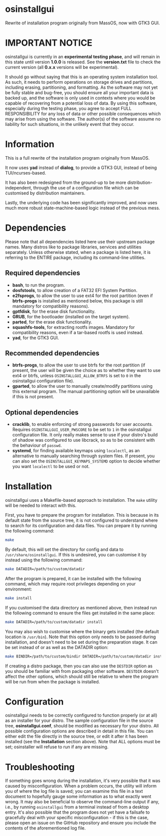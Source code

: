 # osinstallgui
Rewrite of installation program originally from MassOS, now with GTK3 GUI.

# IMPORTANT NOTICE
osinstallgui is currently in an **experimental testing phase**, and will remain
in this state until version **1.0.0** is released. See the **version.txt** file
to check the current version (all **0.x.x** versions will be experimental).

It should go without saying that this is an operating system installation tool.
As such, it needs to perform operations on storage drives and partitions,
including erasing, partitioning, and formatting. As the software may not yet be
fully stable and bug-free, you should ensure all your important data is backed
up, and the software is only used in contexts where you would be capable of
recovering from a potential loss of data. By using this software, especially
during the  testing phase, you agree to accept FULL RESPONSIBILITY for any loss
of data or other possible consequences which may arise from using the software.
The author(s) of the software assume no liability for such situations, in the
unlikely event that they occur.

# Information
This is a full rewrite of the installation program originally from MassOS.

It now uses **yad** instead of **dialog**, to provide a GTK3 GUI, instead of
being TUI/ncurses-based.

It has also been redesigned from the ground-up to be more
distribution-independent, through the use of a configuration file which can be
customised by distribution maintainers.

Lastly, the underlying code has been significantly improved, and now uses much
more robust state-machine-based logic instead of the previous mess.

# Dependencies
Please note that all dependencies listed here use their upstream package names.
Many distros like to package libraries, services and utilities separately.
Unless otherwise stated, when a package is listed here, it is referring to the
ENTIRE package, including its command-line utilities.

## Required dependencies
- **bash**, to run the program.
- **dosfstools**, to allow creation of a FAT32 EFI System Partition.
- **e2fsprogs**, to allow the user to use ext4 for the root partition (even if
  **btrfs-progs** is installed as mentioned below, this package is still
  mandatory for compatibility reasons).
- **gptfdisk**, for the erase disk functionality.
- **GRUB**, for the bootloader (installed on the target system).
- **parted**, for the erase disk functionality.
- **squashfs-tools**, for extracting rootfs images. Mandatory for compatibility
  reasons, even if a tar-based rootfs is used instead.
- **yad**, for the GTK3 GUI.

## Recommended dependencies
- **btrfs-progs**, to allow the user to use btrfs for the root partition (if
  present, the user will be given the choice as to whether they want to use
  ext4 or btrfs, unless `OSINSTALLGUI_ALLOW_BTRFS` is set to `0` in the
  osinstallgui configuration file).
- **gparted**, to allow the user to manually create/modify partitions using
  this external program. The manual partitioning option will be unavailable if
  this is not present.

## Optional dependencies
- **cracklib**, to enable enforcing of strong passwords for user accounts.
  Requires `OSINSTALLGUI_USER_PWSCORE` to be set to `1` in the osinstallgui
  configuration file. It only really makes sense to use if your distro's build
  of shadow was configured to use libcrack, so as to be consistent with the
  behaviour of `passwd`.
- **systemd**, for finding available keymaps using `localectl`, as an
  alternative to manually searching through system files. If present, you can
  also set the `OSINSTALLGUI_KEYMAPS_SYSTEMD` option to decide whether you want
  `localectl` to be used or not.

# Installation
osinstallgui uses a Makefile-based approach to installation. The `make` utility
will be needed to interact with this.

First, you have to prepare the program for installation. This is because in its
default state from the source tree, it is not configured to understand where to
search for its configuration and data files. You can prepare it by running the
following command:
```sh
make
```
By default, this will set the directory for config and data to
`/usr/share/osinstallgui`. If this is undesired, you can customise it by
instead using the following command:
```sh
make DATADIR=/path/to/custom/datadir
```
After the program is prepared, it can be installed with the following command,
which may require root privileges depending on your environment:
```sh
make install
```
If you customised the data directory as mentioned above, then instead run the
following command to ensure the files get installed in the same place:
```sh
make DATADIR=/path/to/custom/datadir install
```
You may also wish to customise where the binary gets installed (the default
location is `/usr/bin`). Note that this option only needs to be passed during
installation, and doesn't need to be set during the preparation stage. It can
be set instead of or as well as the DATADIR option:
```sh
make BINDIR=/path/to/custom/bindir DATADIR=/path/to/custom/datadir install
```
If creating a distro package, then you can also use the `DESTDIR` option as you
should be familiar with from packaging other software. `DESTDIR` doesn't affect
the other options, which should still be relative to where the program will
be run from when the package is installed.

# Configuration
osinstallgui needs to be correctly configured to function properly (or at all)
as an installer for your distro. The sample configuration file in the source
tree, **osinstallgui.conf**, should be modified as necessary for your distro.
All possible configuration options are described in detail in this file. You
can either edit the file directly in the source tree, or edit it after it has
been installed (see the **Installation** section above). Note that ALL options
must be set; osinstaller will refuse to run if any are missing.

# Troubleshooting
If something goes wrong during the installation, it's very possible that it was
caused by misconfiguration. When a problem occurs, the utility will inform you
of where the log file is saved; you can examine this file in a text document to
hopefully gauge some information as to what exactly went wrong. It may also be
beneficial to observe the command-line output if any, i.e., by running
`osinstallgui` from a terminal instead of from a desktop entry. It's also
possible that the program does not yet have a failsafe to gracefully deal with
your specific misconfiguration - if this is the case, please open an issue on
the GitHub repository and ensure you include the contents of the aforementioned
log file.
